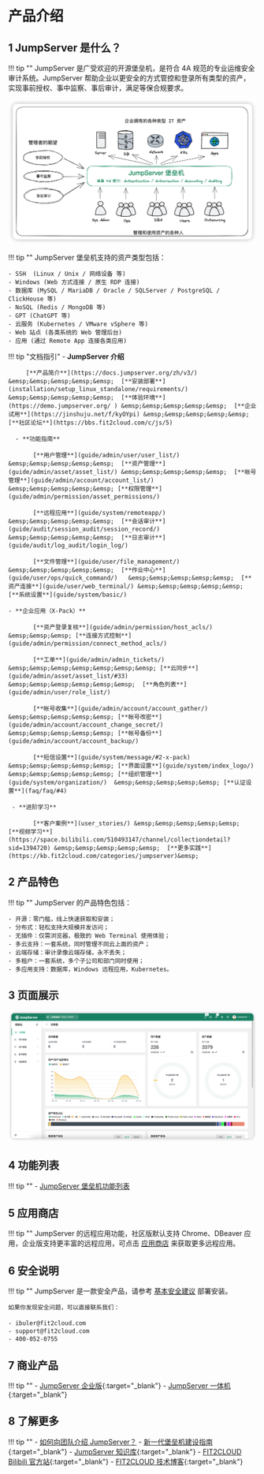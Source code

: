 # 产品介绍
## 1 JumpServer 是什么？
!!! tip ""
    JumpServer 是广受欢迎的开源堡垒机，是符合 4A 规范的专业运维安全审计系统。JumpServer 帮助企业以更安全的方式管控和登录所有类型的资产，实现事前授权、事中监察、事后审计，满足等保合规要求。

![index_02](img/index_02.png)

!!! tip ""
    JumpServer 堡垒机支持的资产类型包括：

    - SSH  (Linux / Unix / 网络设备 等)
    - Windows (Web 方式连接 / 原生 RDP 连接)
    - 数据库 (MySQL / MariaDB / Oracle / SQLServer / PostgreSQL / ClickHouse 等)
    - NoSQL (Redis / MongoDB 等)
    - GPT (ChatGPT 等)
    - 云服务 (Kubernetes / VMware vSphere 等)
    - Web 站点 (各类系统的 Web 管理后台)
    - 应用 (通过 Remote App 连接各类应用)

!!! tip "文档指引"
    - **JumpServer 介绍**    

         [**产品简介**](https://docs.jumpserver.org/zh/v3/) &emsp;&emsp;&emsp;&emsp;&emsp;  [**安装部署**](installation/setup_linux_standalone/requirements/) &emsp;&emsp;&emsp;&emsp;&emsp;  [**体验环境**](https://demo.jumpserver.org/ ) &emsp;&emsp;&emsp;&emsp;&emsp;  [**企业试用**](https://jinshuju.net/f/kyOYpi) &emsp;&emsp;&emsp;&emsp;&emsp;  [**社区论坛**](https://bbs.fit2cloud.com/c/js/5)

      - **功能指南**

           [**用户管理**](guide/admin/user/user_list/) &emsp;&emsp;&emsp;&emsp;&emsp;  [**资产管理**](guide/admin/asset/asset_list/) &emsp;&emsp;&emsp;&emsp;&emsp;  [**帐号管理**](guide/admin/account/account_list/) &emsp;&emsp;&emsp;&emsp;&emsp; [**权限管理**](guide/admin/permission/asset_permissions/)

           [**远程应用**](guide/system/remoteapp/) &emsp;&emsp;&emsp;&emsp;&emsp;  [**会话审计**](guide/audit/session_audit/session_record/)  &emsp;&emsp;&emsp;&emsp;&emsp;  [**日志审计**](guide/audit/log_audit/login_log/)

           [**文件管理**](guide/user/file_management/) &emsp;&emsp;&emsp;&emsp;&emsp;  [**作业中心**](guide/user/ops/quick_command/)   &emsp;&emsp;&emsp;&emsp;&emsp;  [**资产连接**](guide/user/web_terminal/) &emsp;&emsp;&emsp;&emsp;&emsp;  [**系统设置**](guide/system/basic/)

    - **企业应用（X-Pack）**

           [**资产登录复核**](guide/admin/permission/host_acls/)  &emsp;&emsp;&emsp; [**连接方式控制**](guide/admin/permission/connect_method_acls/)

           [**工单**](guide/admin/admin_tickets/) &emsp;&emsp;&emsp;&emsp;&emsp;&emsp;&emsp; [**云同步**](guide/admin/asset/asset_list/#33)  &emsp;&emsp;&emsp;&emsp;&emsp;&emsp;  [**角色列表**](guide/admin/user/role_list/)

           [**帐号收集**](guide/admin/account/account_gather/) &emsp;&emsp;&emsp;&emsp;&emsp; [**帐号改密**](guide/admin/account/account_change_secret/)  &emsp;&emsp;&emsp;&emsp;&emsp; [**帐号备份**](guide/admin/account/account_backup/) 

           [**短信设置**](guide/system/message/#2-x-pack)  &emsp;&emsp;&emsp;&emsp;&emsp; [**界面设置**](guide/system/index_logo/)  &emsp;&emsp;&emsp;&emsp;&emsp; [**组织管理**](guide/system/organization/)  &emsp;&emsp;&emsp;&emsp;&emsp; [**认证设置**](faq/faq/#4)

     - **进阶学习** 

           [**客户案例**](user_stories/) &emsp;&emsp;&emsp;&emsp;&emsp;  [**视频学习**](https://space.bilibili.com/510493147/channel/collectiondetail?sid=1394720) &emsp;&emsp;&emsp;&emsp;&emsp;  [**更多实践**](https://kb.fit2cloud.com/categories/jumpserver)&emsp;

## 2 产品特色
!!! tip ""
    JumpServer 的产品特色包括：

    - 开源：零门槛，线上快速获取和安装；
    - 分布式：轻松支持大规模并发访问；
    - 无插件：仅需浏览器，极致的 Web Terminal 使用体验；
    - 多云支持：一套系统，同时管理不同云上面的资产；
    - 云端存储：审计录像云端存储，永不丢失；
    - 多租户：一套系统，多个子公司和部门同时使用；
    - 多应用支持：数据库，Windows 远程应用，Kubernetes。

## 3 页面展示
![!界面展示](img/dashboard.png)

## 4 功能列表
!!! tip ""
    - [JumpServer 堡垒机功能列表](https://www.jumpserver.org/features.html)

## 5 应用商店
!!! tip ""
    JumpServer 的远程应用功能，社区版默认支持 Chrome、DBeaver 应用，企业版支持更丰富的远程应用，可点击 [应用商店](https://apps.fit2cloud.com/jumpserver) 来获取更多远程应用。

## 6 安全说明
!!! tip ""
    JumpServer 是一款安全产品，请参考 [基本安全建议](faq/security.md) 部署安装。

    如果你发现安全问题，可以直接联系我们：

    - ibuler@fit2cloud.com
    - support@fit2cloud.com
    - 400-052-0755

## 7 商业产品
!!! tip ""
    - [JumpServer 企业版](https://jumpserver.org/enterprise.html){:target="_blank"}
    - [JumpServer 一体机](https://jumpserver.org/hardware.html){:target="_blank"}

## 8 了解更多
!!! tip ""
    - [如何向团队介绍 JumpServer？](https://www.jumpserver.org/documents/introduce-jumpserver_202304.pdf)
    - [新一代堡垒机建设指南](https://jinshuju.net/f/E0qAl8){:target="_blank"}
    - [JumpServer 知识库](https://kb.fit2cloud.com/categories/jumpserver){:target="_blank"}
    - [FIT2CLOUD Bilibili 官方站](https://space.bilibili.com/510493147?spm_id_from=333.337.0.0){:target="_blank"}
    - [FIT2CLOUD 技术博客](https://blog.fit2cloud.com/){:target="_blank"}